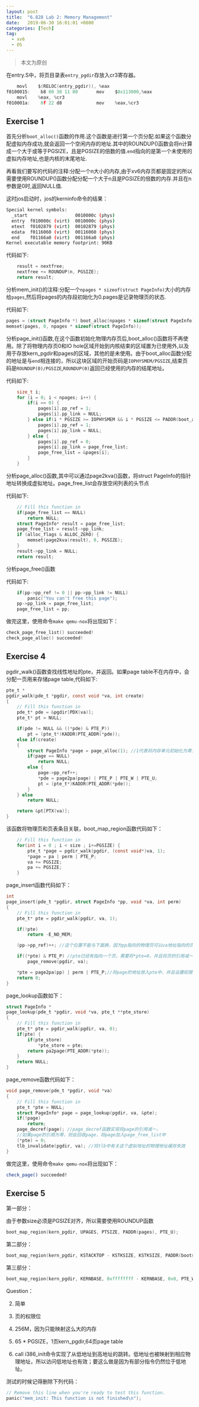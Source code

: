 ```yaml
---
layout: post
title:  "6.828 Lab 2: Memory Management"
date:   2019-06-30 16:01:01 +0800
categories: [Tech]
tag: 
  - xv6
  - OS
---
```


>本文为原创

在entry.S中，将页目录表`entry_pgdir`存放入cr3寄存器。

```c
    movl    $(RELOC(entry_pgdir)), %eax
f0100015:    b8 00 30 11 00       mov    $0x113000,%eax
    movl    %eax, %cr3
f010001a:    0f 22 d8             mov    %eax,%cr3
```

## Exercise 1

首先分析`boot_alloc()`函数的作用.这个函数是进行第一个页分配.如果这个函数分配虚拟内存成功,就会返回一个空闲内存的地址.其中的ROUNDUP()函数会将n计算成一个大于或等于PGSIZE，且是PGSIZE的倍数的值.`end`指向的是第一个未使用的虚拟内存地址,也是内核的末尾地址.

再看我们要写的代码的注释:分配一个n大小的内存,由于xv6内存页都是固定的所以需要使用ROUNDUP()函数分配分配一个大于n且是PGSIZE的倍数的内存.并且在n参数是0时,返回NULL值.

这时jos启动时，jos的kerninfo命令的结果：

```bash
Special kernel symbols:
  _start                  0010000c (phys)
  entry  f010000c (virt)  0010000c (phys)
  etext  f0102879 (virt)  00102879 (phys)
  edata  f0116060 (virt)  00116060 (phys)
  end    f01166a0 (virt)  001166a0 (phys)
Kernel executable memory footprint: 90KB
```

代码如下:

```c
    result = nextfree;
    nextfree += ROUNDUP(n, PGSIZE);
    return result;
```

分析mem_init()的注释:分配一个`npages * sizeof(struct PageInfo)`大小的内存给`pages`,然后将pages的内存段初始化为0.pages是记录物理页的状态.

代码如下:

```c
pages = (struct PageInfo *) boot_alloc(npages * sizeof(struct PageInfo));
memset(pages, 0, npages * sizeof(struct PageInfo));
```

分析page_init()函数,在这个函数初始化物理内存页后,boot_alloc()函数将不再使用。除了将物理内存页0和IO hole区域开始到内核结束的区域置为已使用外,以及用于存放kern_pgdir和pages的区域，其他的是未使用。由于boot_alloc函数分配的地址是与`end`相连接的，所以这块区域的开始页码是`IOPHYSMEM/PGSIZE`,结束页码是`ROUNDUP(0)/PGSIZE`,`ROUNDUP(0)`返回已经使用的内存的结尾地址。

代码如下:

```c
    size_t i;
    for (i = 0; i < npages; i++) {
        if(i == 0) {
            pages[i].pp_ref = 1;
            pages[i].pp_link = NULL;
        } else if(i * PGSIZE >= IOPHYSMEM && i * PGSIZE <= PADDR(boot_alloc(0))) {
            pages[i].pp_ref = 1;
            pages[i].pp_link = NULL;
        } else {
            pages[i].pp_ref = 0;
            pages[i].pp_link = page_free_list;
            page_free_list = &pages[i];
        }
    }
```

分析page_alloc()函数,其中可以通过page2kva()函数，将struct PageInfo的指针地址转换成虚拟地址。page_free_list会存放空闲列表的头节点

代码如下:

```c
    // Fill this function in
    if(page_free_list == NULL)
        return NULL;
    struct PageInfo* result = page_free_list;
    page_free_list = result->pp_link;
    if (alloc_flags & ALLOC_ZERO) {
        memset(page2kva(result), 0, PGSIZE);
    }
    result->pp_link = NULL;
    return result;
```

分析page_free()函数

代码如下:

```c
    if(pp->pp_ref != 0 || pp->pp_link != NULL)
        panic("You can't free this page");
    pp->pp_link = page_free_list;
    page_free_list = pp;
```

做完这里，使用命令`make qemu-nox`将出现如下：

```c
check_page_free_list() succeeded!
check_page_alloc() succeeded!
```

## Exercise 4

pgdir_walk()函数查找线性地址的pte，并返回。如果page table不在内存中，会分配一页用来存储page table,代码如下:

```c
pte_t *
pgdir_walk(pde_t *pgdir, const void *va, int create)
{
    // Fill this function in
    pde_t* pde = &pgdir[PDX(va)];
    pte_t* pt = NULL;

    if(pde != NULL && ((*pde) & PTE_P))
        pt = (pte_t*)KADDR(PTE_ADDR(*pde));
    else if(create)
    {
        struct PageInfo *page = page_alloc(1); //1代表将内存单元初始化为零，这里分配一页内存用来存储page table
        if(page == NULL)
            return NULL;
        else {
            page->pp_ref++;
            *pde = page2pa(page) | PTE_P | PTE_W | PTE_U;
            pt = (pte_t*)KADDR(PTE_ADDR(*pde));
        }
    } else
        return NULL;

    return &pt[PTX(va)];
}
```

该函数将物理页和页表条目关联，boot_map_region函数代码如下：

```c
    // Fill this function in
    for(int i = 0 ; i < size ; i+=PGSIZE) {
        pte_t *page = pgdir_walk(pgdir, (const void*)va, 1);
        *page = pa | perm | PTE_P;
        va += PGSIZE;
        pa += PGSIZE;
    }
```

page_insert函数代码如下：

```c
int
page_insert(pde_t *pgdir, struct PageInfo *pp, void *va, int perm)
{
    // Fill this function in
    pte_t* pte = pgdir_walk(pgdir, va, 1);

    if(!pte)
        return -E_NO_MEM;

    (pp->pp_ref)++; //这个位置不能与下面换，因为pp指向的物理页可以va地址指向的页可能一样，会导致pp的信息被删除

    if((*pte) & PTE_P) //pte已经有指向一个页，需要将*pte=0，并且将页的引用减一
        page_remove(pgdir, va);

    *pte = page2pa(pp) | perm | PTE_P;//将page的地址放入pte中，并且设置权限
    return 0;
}
```

page_lookup函数如下：

```c
struct PageInfo *
page_lookup(pde_t *pgdir, void *va, pte_t **pte_store)
{
    // Fill this function in
    pte_t* pte = pgdir_walk(pgdir, va, 0);
    if(pte) {
        if(pte_store)
            *pte_store = pte;
        return pa2page(PTE_ADDR(*pte));
    }
    return NULL;
}
```

page_remove函数代码如下：

```c
void page_remove(pde_t *pgdir, void *va)
{
    // Fill this function in
    pte_t *pte = NULL;
    struct PageInfo* page = page_lookup(pgdir, va, &pte);
    if(!page)
        return;
    page_decref(page); //page_decref函数实现将page的引用减一，
    //如果page的引用为零，则会回收page，将page加入page_free_list中
    (*pte) = 0;
    tlb_invalidate(pgdir, va); //将tlb中有关这个虚拟地址的物理地址缓存失效
}
```

做完这里，使用命令`make qemu-nox`将出现如下：

```bash
check_page() succeeded!
```

## Exercise 5

第一部分：

由于参数size必须是PGSIZE对齐，所以需要使用ROUNDUP函数

```c
boot_map_region(kern_pgdir, UPAGES, PTSIZE, PADDR(pages), PTE_U);
```

第二部分：

```c
boot_map_region(kern_pgdir, KSTACKTOP - KSTKSIZE, KSTKSIZE, PADDR(bootstack), PTE_W);
```

第三部分：

```c
boot_map_region(kern_pgdir, KERNBASE, 0xffffffff - KERNBASE, 0x0, PTE_W);
```

Question：

2. 简单

3. 页的权限位

4. 256M，因为只能映射这么大的内存

5. 65 * PGSIZE，1页kern_pgdir,64页page table

6. call i386_init命令实现了从低地址到高地址的跳转。低地址也被映射到相应物理地址，所以访问低地址也有效；要这么做是因为有部分指令仍然位于低地址。

测试的时候记得删除下列代码：

```c
// Remove this line when you're ready to test this function.
panic("mem_init: This function is not finished\n");
```
